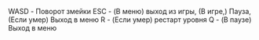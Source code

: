 WASD - Поворот змейки
ESC - (В меню) выход из игры, (В игре,) Пауза, (Если умер) Выход в меню
R - (Если умер) рестарт уровня
Q - (В паузе) Выход в меню
